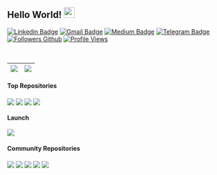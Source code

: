 ## Hello World!  <img src="https://media.giphy.com/media/hvRJCLFzcasrR4ia7z/giphy.gif" width="25px">

[![Linkedin Badge](https://img.shields.io/badge/-Linkedin-blue?style=flat&logo=Linkedin&logoColor=white&link=https://br.linkedin.com/in/antoniojmsjr/)](https://br.linkedin.com/in/antoniojmsjr)
[![Gmail Badge](https://img.shields.io/badge/-Gmail-c14438?style=flat&logo=gmail&logoColor=white&link=mailto:antoniojmsjr@gmail.com)](mailto:antoniojmsjr@gmail)
[![Medium Badge](https://img.shields.io/badge/-Medium-fa6132?style=flat&logo=medium&logoColor=white&link=https://medium.com/@antoniojmsjr)](https://medium.com/@antoniojmsjr)
[![Telegram Badge](https://img.shields.io/badge/-Telegram-blue?style=flat&logo=telegram&logoColor=white&link=https://t.me/antoniojmsjr)](https://t.me/antoniojmsjr)
[![Followers Github](https://img.shields.io/github/followers/antoniojmsjr?label=Followers)](https://github.com/antoniojmsjr)
[![Profile Views](https://komarev.com/ghpvc/?username=antoniojmsjr&label=Profile%20views&color=0e75b6&style=flat)](https://github.com/antoniojmsjr)

<br/>

| <a href="https://github.com/antoniojmsjr"><img align="center" src="https://antoniojmsjr-github-readme-stats.vercel.app/api?username=antoniojmsjr&show_icons=true&include_all_commits=true&hide_border=true"/></a> | <a href="https://github.com/antoniojmsjr"><img align="center" src="https://antoniojmsjr-github-readme-stats.vercel.app/api/top-langs/?username=antoniojmsjr&layout=compact&hide_border=true"/></a> |
| ------------- | ------------- |

#### Top Repositories
<a href="https://github.com/antoniojmsjr/MultithreadingFireDAC"><img align="center" src="https://antoniojmsjr-github-readme-stats.vercel.app/api/pin/?username=antoniojmsjr&repo=MultithreadingFireDAC&hide_border=true"/></a>
<a href="https://github.com/antoniojmsjr/FastReportExport"><img align="center" src="https://antoniojmsjr-github-readme-stats.vercel.app/api/pin/?username=antoniojmsjr&repo=FastReportExport&hide_border=true"/></a>
<a href="https://github.com/antoniojmsjr/BuscaCEP"><img align="center" src="https://antoniojmsjr-github-readme-stats.vercel.app/api/pin/?username=antoniojmsjr&repo=BuscaCEP&hide_border=true"/></a>
<a href="https://github.com/antoniojmsjr/Base64Lib"><img align="center" src="https://antoniojmsjr-github-readme-stats.vercel.app/api/pin/?username=antoniojmsjr&repo=Base64Lib&hide_border=true"/></a>

#### Launch
<a href="https://github.com/antoniojmsjr/RESTClientLib"><img align="center" src="https://antoniojmsjr-github-readme-stats.vercel.app/api/pin/?username=antoniojmsjr&repo=RESTClientLib&hide_border=true"/></a>

#### Community Repositories
<a href="https://github.com/HashLoad/horse"><img align="center" src="https://antoniojmsjr-github-readme-stats.vercel.app/api/pin/?username=HashLoad&repo=horse&hide_border=true&show_owner=true"/></a>
<a href="https://github.com/viniciussanchez/dataset-serialize"><img align="center" src="https://antoniojmsjr-github-readme-stats.vercel.app/api/pin/?username=viniciussanchez&repo=dataset-serialize&hide_border=true&show_owner=true"/></a>
<a href="https://github.com/Code4Delphi/Delphi-AI-Developer"><img align="center" src="https://antoniojmsjr-github-readme-stats.vercel.app/api/pin/?username=Code4Delphi&repo=Delphi-AI-Developer&hide_border=true&show_owner=true"/></a>
<a href="https://github.com/adrianosantostreina/MobilePermissions"><img align="center" src="https://antoniojmsjr-github-readme-stats.vercel.app/api/pin/?username=adrianosantostreina&repo=MobilePermissions&hide_border=true&show_owner=true"/></a>
<a href="https://github.com/academiadocodigo/TBGWebCharts"><img align="center" src="https://antoniojmsjr-github-readme-stats.vercel.app/api/pin/?username=academiadocodigo&repo=TBGWebCharts&hide_border=true&show_owner=true"/></a>
